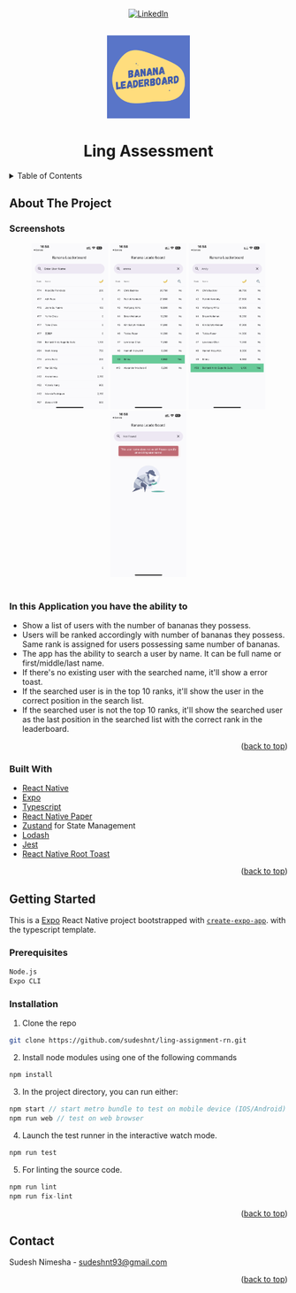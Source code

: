 <div id="top"></div>
<div align="center">

[![LinkedIn][linkedin-shield]][linkedin-url]

</div>

<!-- PROJECT LOGO -->
<br />
<div align="center">
  <a href="">
    <img src="assets/icon.png" alt="Logo" height="150"  >
  </a>
  <h1 align="center">Ling Assessment</h1>
</div>
<!-- TABLE OF CONTENTS -->
<details>
  <summary>Table of Contents</summary>
  <br />
  <ol>
    <li>
      <a href="#about-the-project">About The Project</a>
      <ul>
        <li><a href="#in-this-application-you-have-the-ability-to">Features</a></li>
        <li><a href="#built-with">Built With</a></li>
      </ul>
    </li>
    <li>
      <a href="#getting-started">Getting Started</a>
      <ul>
        <li><a href="#prerequisites">Prerequisites</a></li>
        <li><a href="#installation">Installation</a></li>
      </ul>
    </li>
    <li><a href="#contact">Contact</a></li>
  </ol>
</details>

<!-- ABOUT THE PROJECT -->

## About The Project

### Screenshots

<div align="center">
  <img src="assets/screenshots/1.png" alt="Logo" height="300">
  <img src="assets/screenshots/2.png" alt="Logo" height="300">
  <img src="assets/screenshots/3.png" alt="Logo" height="300">
  <img src="assets/screenshots/4.png" alt="Logo" height="300">
  
</div>
<br />

### In this Application you have the ability to

- Show a list of users with the number of bananas they possess.
- Users will be ranked accordingly with number of bananas they possess. Same rank is assigned for users possessing same number of bananas.
- The app has the ability to search a user by name. It can be full name or first/middle/last name.
- If there's no existing user with the searched name, it'll show a error toast.
- If the searched user is in the top 10 ranks, it'll show the user in the correct position in the search list.
- If the searched user is not the top 10 ranks, it'll show the searched user as the last position in the searched list with the correct rank in the leaderboard.

<p align="right">(<a href="#top">back to top</a>)</p>

### Built With

<!-- - I have used [Vercel](https://vercel.com/) to host this application to provide a quick preview to the observers. -->

- [React Native](https://reactnative.dev)
- [Expo](https://expo.dev)
- [Typescript](https://www.typescriptlang.org)
- [React Native Paper](https://reactnativepaper.com)
- [Zustand](https://github.com/pmndrs/zustand) for State Management
- [Lodash](https://lodash.com)
- [Jest](https://jestjs.io)
- [React Native Root Toast](https://www.npmjs.com/package/react-native-root-toast)

<p align="right">(<a href="#top">back to top</a>)</p>

<!-- GETTING STARTED -->

## Getting Started

This is a [Expo](https://docs.expo.dev/get-started/installation/) React Native project bootstrapped with [`create-expo-app`](). with the typescript template.

### Prerequisites

```sh
Node.js
Expo CLI
```

### Installation

1. Clone the repo

```sh
git clone https://github.com/sudeshnt/ling-assignment-rn.git
```

2. Install node modules using one of the following commands

```sh
npm install
```

3. In the project directory, you can run either:

```js
npm start // start metro bundle to test on mobile device (IOS/Android)
npm run web // test on web browser
```

4. Launch the test runner in the interactive watch mode.

```js
npm run test
```

5. For linting the source code.

```js
npm run lint
npm run fix-lint
```

<p align="right">(<a href="#top">back to top</a>)</p>

<!-- CONTACT -->

## Contact

Sudesh Nimesha - sudeshnt93@gmail.com

<p align="right">(<a href="#top">back to top</a>)</p>

<!-- MARKDOWN LINKS & IMAGES -->
<!-- https://www.markdownguide.org/basic-syntax/#reference-style-links -->

[linkedin-shield]: https://img.shields.io/badge/-LinkedIn-black.svg?style=for-the-badge&logo=linkedin&colorB=555
[linkedin-url]: https://www.linkedin.com/in/sudeshnt
